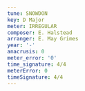 ```yaml
---
tune: SNOWDON
key: D Major
meter: IRREGULAR
composer: E. Halstead
arranger: E. May Grimes
year: '-'
anacrusis: 0
meter_error: '0'
time_signature: 4/4
meterError: 0
timeSignature: 4/4
---
```

